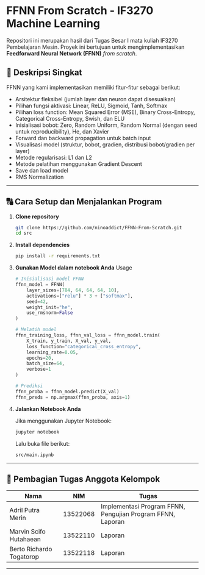 # FFNN From Scratch - IF3270 Machine Learning

Repositori ini merupakan hasil dari Tugas Besar I mata kuliah IF3270 Pembelajaran Mesin. Proyek ini bertujuan untuk mengimplementasikan **Feedforward Neural Network (FFNN)** *from scratch*.

## 🚀 Deskripsi Singkat

FFNN yang kami implementasikan memiliki fitur-fitur sebagai berikut:
- Arsitektur fleksibel (jumlah layer dan neuron dapat disesuaikan)
- Pilihan fungsi aktivasi: Linear, ReLU, Sigmoid, Tanh, Softmax
- Pilihan loss function: Mean Squared Error (MSE), Binary Cross-Entropy, Categorical Cross-Entropy, Swish, dan ELU
- Inisialisasi bobot: Zero, Random Uniform, Random Normal (dengan seed untuk reproducibility), He, dan Xavier
- Forward dan backward propagation untuk batch input
- Visualisasi model (struktur, bobot, gradien, distribusi bobot/gradien per layer)
- Metode regularisasi: L1 dan L2
- Metode pelatihan menggunakan Gradient Descent
- Save dan load model
- RMS Normalization

---

## 🔠 Cara Setup dan Menjalankan Program

1. **Clone repository**
   ```bash
   git clone https://github.com/ninoaddict/FFNN-From-Scratch.git
   cd src
   ```

2. **Install dependencies**
   ```bash
   pip install -r requirements.txt
   ```

3. **Gunakan Model dalam notebook Anda**
   Usage
   ```python
   # Inisialisasi model FFNN
   ffnn_model = FFNN(
       layer_sizes=[784, 64, 64, 64, 10],
       activations=["relu"] * 3 + ["softmax"],
       seed=42,
       weight_init="he",
       use_rmsnorm=False
   )

   # Melatih model
   ffnn_training_loss, ffnn_val_loss = ffnn_model.train(
       X_train, y_train, X_val, y_val,
       loss_function="categorical_cross_entropy",
       learning_rate=0.05,
       epochs=20,
       batch_size=64,
       verbose=1
   )

   # Prediksi
   ffnn_proba = ffnn_model.predict(X_val)
   ffnn_preds = np.argmax(ffnn_proba, axis=1)
   ```

4. **Jalankan Notebook Anda**

   Jika menggunakan Jupyter Notebook:
   ```bash
   jupyter notebook
   ```
   Lalu buka file berikut:
   ```
   src/main.ipynb
   ```

---

## 👥 Pembagian Tugas Anggota Kelompok

| Nama | NIM | Tugas |
|------|-----|-------|
| Adril Putra Merin | 13522068 | Implementasi Program FFNN, Pengujian Program FFNN, Laporan |
| Marvin Scifo Hutahaean | 13522110 | Laporan |
| Berto Richardo Togatorop | 13522118 | Laporan |

---

